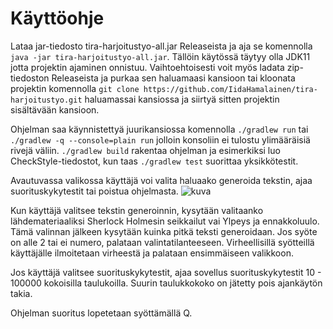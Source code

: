 # Käyttöohje

Lataa jar-tiedosto tira-harjoitustyo-all.jar Releaseista ja aja se komennolla `java -jar tira-harjoitustyo-all.jar`. Tällöin käytössä täytyy olla JDK11 jotta projektin ajaminen onnistuu. Vaihtoehtoisesti voit myös ladata zip-tiedoston Releaseista ja purkaa sen haluamaasi kansioon tai kloonata projektin komennolla 
```git clone https://github.com/IidaHamalainen/tira-harjoitustyo.git``` haluamassai kansiossa ja siirtyä sitten projektin sisältävään kansioon.

Ohjelman saa käynnistettyä juurikansiossa komennolla `./gradlew run` tai `./gradlew -q --console=plain run` jolloin konsoliin ei tulostu ylimääräisiä rivejä väliin.
`./gradlew build` rakentaa ohjelman ja esimerkiksi luo CheckStyle-tiedostot, kun taas `./gradlew test` suorittaa yksikkötestit.

Avautuvassa valikossa käyttäjä voi valita haluaako generoida tekstin, ajaa suorituskykytestit tai poistua ohjelmasta.
![kuva](https://github.com/IidaHamalainen/tira-harjoitustyo/blob/main/dokumentaatio/Kuvat/kayttoohje1.png)

Kun käyttäjä valitsee tekstin generoinnin, kysytään valitaanko lähdemateriaaliksi Sherlock Holmesin seikkailut vai Ylpeys ja ennakkoluulo. Tämä valinnan jälkeen kysytään kuinka pitkä teksti generoidaan. Jos syöte on alle 2 tai ei numero, palataan valintatilanteeseen. Virheellisillä syötteillä käyttäjälle ilmoitetaan virheestä ja palataan ensimmäiseen valikkoon.

Jos käyttäjä valitsee suorituskykytestit, ajaa sovellus suorituskykytestit 10 - 100000 kokoisilla taulukoilla. Suurin taulukkokoko on jätetty pois ajankäytön takia.

Ohjelman suoritus lopetetaan syöttämällä Q.

